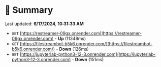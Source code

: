 # 📖 Summary
Last updated: **6/17/2024, 10:31:33 AM**

- `GET` [https://restreamer-09gx.onrender.com](https://restreamer-09gx.onrender.com) - **Up** (11348ms)
- `GET` [https://filestreambot-b5k6.onrender.com/](https://filestreambot-b5k6.onrender.com/) - **Down** (126ms)
- `GET` [https://jupyterlab-python3-12-3.onrender.com](https://jupyterlab-python3-12-3.onrender.com) - **Down** (151ms)
